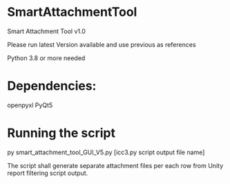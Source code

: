 # SmartAttachmentTool
Smart Attachment Tool v1.0

Please run latest Version available and use previous as references

Python 3.8 or more needed

# Dependencies:

openpyxl
PyQt5

# Running the script

py smart_attachment_tool_GUI_V5.py [icc3.py script output file name]

The script shall generate separate attachment files per each row from Unity report filtering script output.
